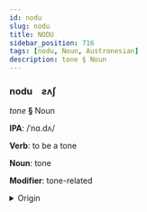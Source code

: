 ```yaml
---
id: nodu
slug: nodu
title: NODU
sidebar_position: 716
tags: [nodu, Noun, Austronesian]
description: tone § Noun
---
```


### nodu&emsp;<span kind="abugida">ƨʌʃ</span>

*tone* **§** Noun

**IPA**: /ˈnɑ.dʌ/

**Verb**: to be a tone

**Noun**: tone

**Modifier**: tone-related

<details>
    <summary>Origin</summary>
    Malay nada /'na.də/<br/>
    <em>Austronesian Language Family</em>
</details>